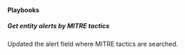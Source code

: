 
#### Playbooks

##### Get entity alerts by MITRE tactics

Updated the alert field where MITRE tactics are searched.
